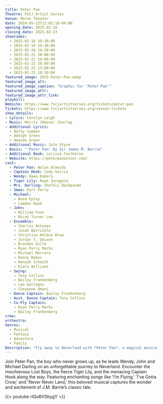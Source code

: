 ```yaml
---
title: Peter Pan
Theatre: FSCJ Artist Series
Venue: Moran Theater
date: 2024-05-22T12:01:10-04:00
opening_date: 2025-02-18
closing_date: 2025-02-23
showtimes:
  - 2025-02-18 19:30:00
  - 2025-02-19 19:30:00
  - 2025-02-20 19:30:00
  - 2025-02-21 20:00:00
  - 2025-02-22 14:00:00
  - 2025-02-22 20:00:00
  - 2025-02-23 13:00:00
  - 2025-02-23 18:30:00
featured_image: 2025-Peter-Pan.webp
featured_image_alt: 
featured_image_caption: "Graphic for 'Peter Pan'"
featured_image_attr: 
featured_image_attr_link: 
playbill:
Website: https://www.fscjartistseries.org/tickets/peter-pan
Tickets: https://www.fscjartistseries.org/season-tickets
show_details: 
- Lyrics: Carolyn Leigh
- Music: Morris (Moose) Charlap
- Additional Lyrics: 
  - Betty Comden
  - Adolph Green
  - Amanda Green
- Additional Music: Jule Styne
- Basis: "'Peter Pan' by Sir James M. Barrie"
- Additional Book: Larissa Fasthorse
- Website: https://peterpanontour.com/
cast:
  - Peter Pan: Nolan Almeida
  - Captain Hook: Cody Garcia
  - Wendy: Hawa Kamara
  - Tiger Lily: Raye Zaragoza
  - Mrs. Darling: Shefali Deshpande
  - Smee: Kurt Perry
  - Michael:
    - Reed Epley
    - Camden Kwok
  - John:
    - William Foon
    - Micah Turner Lee
  - Ensemble:
    - Charles Antenen
    - Jonah Barricklo
    - Christina Hélène Braa
    - Jordan T. DeLeon
    - Brandon Gille
    - Ryan Perry Marks
    - Michael Marrero
    - Kenny Ramos
    - Hannah Schmidt
    - Kiara Williams
  - Swing:
    - Tony Collins
    - Bailey Frankenberg
    - Leo Gallegos
    - Cheyenne Omani
  - Dance Captain: Bailey Frankenberg
  - Asst. Dance Captain: Tony Collins
  - Co-Fly Captain:
    - Ryan Perry Marks
    - Bailey Frankenberg 
crew:
orchestra:
Genres:
  - Musical
  - Fantasy
  - Adventure
  - Family
Description: "Fly away to Neverland with *Peter Pan*, a magical musical adventure that celebrates the joy of youth, the power of imagination, and the timeless spirit of adventure."
---
```

Join Peter Pan, the boy who never grows up, as he leads Wendy, John and Michael Darling on an unforgettable journey to Neverland. Encounter the mischievous Lost Boys, the fierce Tiger Lily, and the menacing Captain Hook along the way. Featuring enchanting songs like 'I’m Flying,' 'I’ve Gotta Crow,' and 'Never Never Land,' this beloved musical captures the wonder and excitement of J.M. Barrie’s classic tale. 

{{< youtube rIQoBVSbygY >}}